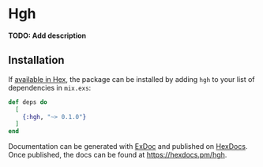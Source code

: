 # Hgh

**TODO: Add description**

## Installation

If [available in Hex](https://hex.pm/docs/publish), the package can be installed
by adding `hgh` to your list of dependencies in `mix.exs`:

```elixir
def deps do
  [
    {:hgh, "~> 0.1.0"}
  ]
end
```

Documentation can be generated with [ExDoc](https://github.com/elixir-lang/ex_doc)
and published on [HexDocs](https://hexdocs.pm). Once published, the docs can
be found at <https://hexdocs.pm/hgh>.

